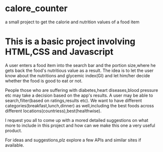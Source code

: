 # calore_counter
a small project to get the calorie and nutrition values of a food item

# This is a basic project involving HTML,CSS and Javascript

A user enters a food item into the search bar and the portion size,where he gets back the food's nutritious value as a result.
The idea is to let the user know about the nutritions and glycemic index(GI) and let him/her decide whether the food is good to eat or not.

People those who are suffering with diabetes,heart diseases,blood pressure etc may take a decision based on the app's results.
A user may be able to search,filter(based on ratings,results etc).
We want to have different categories(breakfast,lunch,dinner) as well,including the best foods across different locations(countriess),best(healthwise).

I request you all to come up with a mored detailed suggestions on what more to include in this project and how can we make this one a very useful product.

For ideas and suggestions,plz explore a few APIs and similar sites if available.
